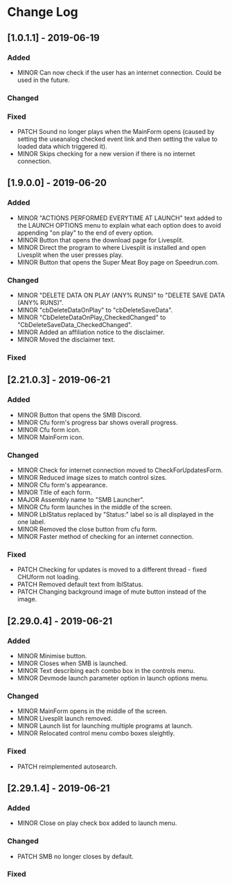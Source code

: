 # Change Log
## [1.0.1.1] - 2019-06-19
### Added
- MINOR Can now check if the user has an internet connection. Could be used in the future.

### Changed

### Fixed
- PATCH Sound no longer plays when the MainForm opens (caused by setting the useanalog checked event link and then setting the value to loaded data which triggered it).
- MINOR Skips checking for a new version if there is no internet connection.

## [1.9.0.0] - 2019-06-20
### Added
- MINOR "ACTIONS PERFORMED EVERYTIME AT LAUNCH" text added to the LAUNCH OPTIONS menu to explain what each option does to avoid appending "on play" to the end of every option.
- MINOR Button that opens the download page for Livesplit.
- MINOR Direct the program to where Livesplit is installed and open Livesplit when the user presses play.
- MINOR Button that opens the Super Meat Boy page on Speedrun.com.

### Changed
- MINOR "DELETE DATA ON PLAY (ANY% RUNS)" to "DELETE SAVE DATA (ANY% RUNS)".
- MINOR "cbDeleteDataOnPlay" to "cbDeleteSaveData".
- MINOR "CbDeleteDataOnPlay_CheckedChanged" to "CbDeleteSaveData_CheckedChanged".
- MINOR Added an affiliation notice to the disclaimer.
- MINOR Moved the disclaimer text.

### Fixed

## [2.21.0.3] - 2019-06-21
### Added
- MINOR Button that opens the SMB Discord.
- MINOR Cfu form's progress bar shows overall progress.
- MINOR Cfu form icon.
- MINOR MainForm icon.

### Changed
- MINOR Check for internet connection moved to CheckForUpdatesForm.
- MINOR Reduced image sizes to match control sizes.
- MINOR Cfu form's appearance.
- MINOR Title of each form.
- MAJOR Assembly name to "SMB Launcher".
- MINOR Cfu form launches in the middle of the screen.
- MINOR LblStatus replaced by "Status:" label so is all displayed in the one label.
- MINOR Removed the close button from cfu form.
- MINOR Faster method of checking for an internet connection.

### Fixed
- PATCH Checking for updates is moved to a different thread - fixed CHUform not loading.
- PATCH Removed default text from lblStatus.
- PATCH Changing background image of mute button instead of the image.

## [2.29.0.4] - 2019-06-21
### Added
- MINOR Minimise button.
- MINOR Closes when SMB is launched.
- MINOR Text describing each combo box in the controls menu.
- MINOR Devmode launch parameter option in launch options menu.

### Changed
- MINOR MainForm opens in the middle of the screen.
- MINOR Livesplit launch removed.
- MINOR Launch list for launching multiple programs at launch.
- MINOR Relocated control menu combo boxes sleightly.

### Fixed
- PATCH reimplemented autosearch.

## [2.29.1.4] - 2019-06-21
### Added
- MINOR Close on play check box added to launch menu.

### Changed
- PATCH SMB no longer closes by default.

### Fixed